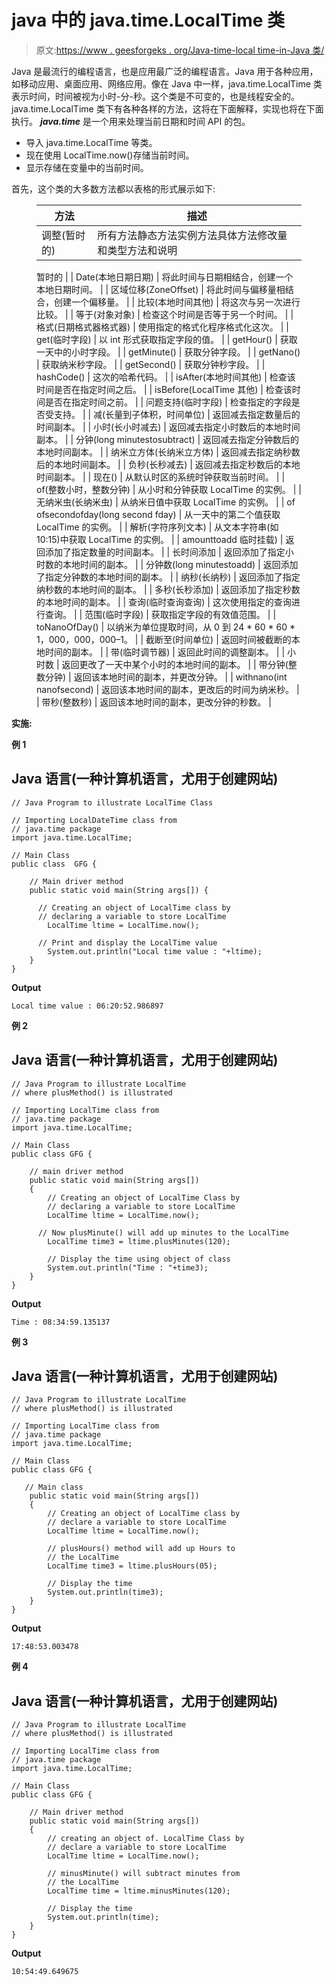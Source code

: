 # java 中的 java.time.LocalTime 类

> 原文:[https://www . geesforgeks . org/Java-time-local time-in-Java 类/](https://www.geeksforgeeks.org/java-time-localtime-class-in-java/)

Java 是最流行的编程语言，也是应用最广泛的编程语言。Java 用于各种应用，如移动应用、桌面应用、网络应用。像在 Java 中一样，java.time.LocalTime 类表示时间，时间被视为小时-分-秒。这个类是不可变的，也是线程安全的。java.time.LocalTime 类下有各种各样的方法，这将在下面解释，实现也将在下面执行。 ***java.time*** 是一个用来处理当前日期和时间 API 的包。

*   导入 java.time.LocalTime 等类。
*   现在使用 LocalTime.now()存储当前时间。
*   显示存储在变量中的当前时间。

首先，这个类的大多数方法都以表格的形式展示如下:

<figure class="table">

| 方法 | 描述 |
| --- | --- |
| 调整(暂时的) | 所有方法静态方法实例方法具体方法修改量和类型方法和说明

暂时的 |
| Date(本地日期日期) | 将此时间与日期相结合，创建一个本地日期时间。 |
| 区域位移(ZoneOffset) | 将此时间与偏移量相结合，创建一个偏移量。 |
| 比较(本地时间其他) | 将这次与另一次进行比较。 |
| 等于(对象对象) | 检查这个时间是否等于另一个时间。 |
| 格式(日期格式器格式器) | 使用指定的格式化程序格式化这次。 |
| get(临时字段) | 以 int 形式获取指定字段的值。 |
| getHour() | 获取一天中的小时字段。 |
| getMinute() | 获取分钟字段。 |
| getNano() | 获取纳米秒字段。 |
| getSecond() | 获取分钟秒字段。 |
| hashCode() | 这次的哈希代码。 |
| isAfter(本地时间其他) | 检查该时间是否在指定时间之后。 |
| isBefore(LocalTime 其他) | 检查该时间是否在指定时间之前。 |
| 问题支持(临时字段) | 检查指定的字段是否受支持。 |
| 减(长量到子体积，时间单位) | 返回减去指定数量后的时间副本。 |
| 小时(长小时减去) | 返回减去指定小时数后的本地时间副本。 |
| 分钟(long minutestosubtract) | 返回减去指定分钟数后的本地时间副本。 |
| 纳米立方体(长纳米立方体) | 返回减去指定纳秒数后的本地时间副本。 |
| 负秒(长秒减去) | 返回减去指定秒数后的本地时间副本。 |
| 现在() | 从默认时区的系统时钟获取当前时间。 |
| of(整数小时，整数分钟) | 从小时和分钟获取 LocalTime 的实例。 |
| 无纳米虫(长纳米虫) | 从纳米日值中获取 LocalTime 的实例。 |
| of ofsecondofday(long second fday) | 从一天中的第二个值获取 LocalTime 的实例。 |
| 解析(字符序列文本) | 从文本字符串(如 10:15)中获取 LocalTime 的实例。 |
| amounttoadd 临时挂载) | 返回添加了指定数量的时间副本。 |
| 长时间添加 | 返回添加了指定小时数的本地时间的副本。 |
| 分钟数(long minutestoadd) | 返回添加了指定分钟数的本地时间的副本。 |
| 纳秒(长纳秒) | 返回添加了指定纳秒数的本地时间的副本。 |
| 多秒(长秒添加) | 返回添加了指定秒数的本地时间的副本。 |
| 查询(临时查询<r>查询)</r> | 这次使用指定的查询进行查询。 |
| 范围(临时字段) | 获取指定字段的有效值范围。 |
| toNanoOfDay() | 以纳米为单位提取时间，从 0 到 24 * 60 * 60 * 1，000，000，000–1。 |
| 截断至(时间单位) | 返回时间被截断的本地时间的副本。 |
| 带(临时调节器) | 返回此时间的调整副本。 |
| 小时数 | 返回更改了一天中某个小时的本地时间的副本。 |
| 带分钟(整数分钟) | 返回该本地时间的副本，并更改分钟。 |
| withnano(int nanofsecond) | 返回该本地时间的副本，更改后的时间为纳米秒。 |
| 带秒(整数秒) | 返回该本地时间的副本，更改分钟的秒数。 |

</figure>

**实施:**

**例 1**

## Java 语言(一种计算机语言，尤用于创建网站)

```
// Java Program to illustrate LocalTime Class

// Importing LocalDateTime class from
// java.time package
import java.time.LocalTime;

// Main Class
public class  GFG {

    // Main driver method
    public static void main(String args[]) {

      // Creating an object of LocalTime class by
      // declaring a variable to store LocalTime
        LocalTime ltime = LocalTime.now();

      // Print and display the LocalTime value
        System.out.println("Local time value : "+ltime);       
    }
}
```

**Output**

```
Local time value : 06:20:52.986897
```

**例 2**

## Java 语言(一种计算机语言，尤用于创建网站)

```
// Java Program to illustrate LocalTime
// where plusMethod() is illustrated

// Importing LocalTime class from
// java.time package
import java.time.LocalTime;

// Main Class
public class GFG {

    // main driver method
    public static void main(String args[])
    {
        // Creating an object of LocalTime Class by
        // declaring a variable to store LocalTime
        LocalTime ltime = LocalTime.now();

      // Now plusMinute() will add up minutes to the LocalTime
        LocalTime time3 = ltime.plusMinutes(120);

        // Display the time using object of class
        System.out.println("Time : "+time3);
    }
}
```

**Output**

```
Time : 08:34:59.135137
```

**例 3**

## Java 语言(一种计算机语言，尤用于创建网站)

```
// Java Program to illustrate LocalTime
// where plusMethod() is illustrated

// Importing LocalTime class from
// java.time package
import java.time.LocalTime;

// Main Class
public class GFG {

   // Main class
    public static void main(String args[])
    {
        // Creating an object of LocalTime class by
        // declare a variable to store LocalTime
        LocalTime ltime = LocalTime.now();

        // plusHours() method will add up Hours to
        // the LocalTime
        LocalTime time3 = ltime.plusHours(05);

        // Display the time
        System.out.println(time3);
    }
}
```

**Output**

```
17:48:53.003478
```

**例 4**

## Java 语言(一种计算机语言，尤用于创建网站)

```
// Java Program to illustrate LocalTime
// where plusMethod() is illustrated

// Importing LocalTime class from
// java.time package
import java.time.LocalTime;

// Main Class
public class GFG {

    // Main driver method
    public static void main(String args[])
    {
        // creating an object of. LocalTime Class by
        // declare a variable to store LocalTime
        LocalTime ltime = LocalTime.now();

        // minusMinute() will subtract minutes from
        // the LocalTime
        LocalTime time = ltime.minusMinutes(120);

        // Display the time
        System.out.println(time);
    }
}
```

**Output**

```
10:54:49.649675
```